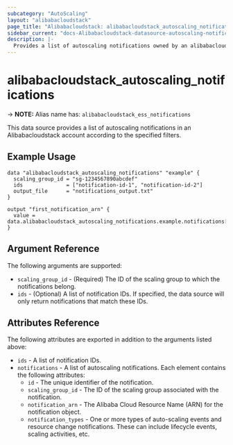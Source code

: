 ```yaml
---
subcategory: "AutoScaling"
layout: "alibabacloudstack"
page_title: "Alibabacloudstack: alibabacloudstack_autoscaling_notifications"
sidebar_current: "docs-Alibabacloudstack-datasource-autoscaling-notifications"
description: |- 
  Provides a list of autoscaling notifications owned by an alibabacloudstack account.
---
```


# alibabacloudstack_autoscaling_notifications
-> **NOTE:** Alias name has: `alibabacloudstack_ess_notifications`

This data source provides a list of autoscaling notifications in an Alibabacloudstack account according to the specified filters.

## Example Usage

```hcl
data "alibabacloudstack_autoscaling_notifications" "example" {
  scaling_group_id = "sg-1234567890abcdef"
  ids              = ["notification-id-1", "notification-id-2"]
  output_file      = "notifications_output.txt"
}

output "first_notification_arn" {
  value = data.alibabacloudstack_autoscaling_notifications.example.notifications[0].notification_arn
}
```

## Argument Reference

The following arguments are supported:

* `scaling_group_id` - (Required) The ID of the scaling group to which the notifications belong.
* `ids` - (Optional) A list of notification IDs. If specified, the data source will only return notifications that match these IDs.

## Attributes Reference

The following attributes are exported in addition to the arguments listed above:

* `ids` - A list of notification IDs.
* `notifications` - A list of autoscaling notifications. Each element contains the following attributes:
  * `id` - The unique identifier of the notification.
  * `scaling_group_id` - The ID of the scaling group associated with the notification.
  * `notification_arn` - The Alibaba Cloud Resource Name (ARN) for the notification object.
  * `notification_types` - One or more types of auto-scaling events and resource change notifications. These can include lifecycle events, scaling activities, etc.